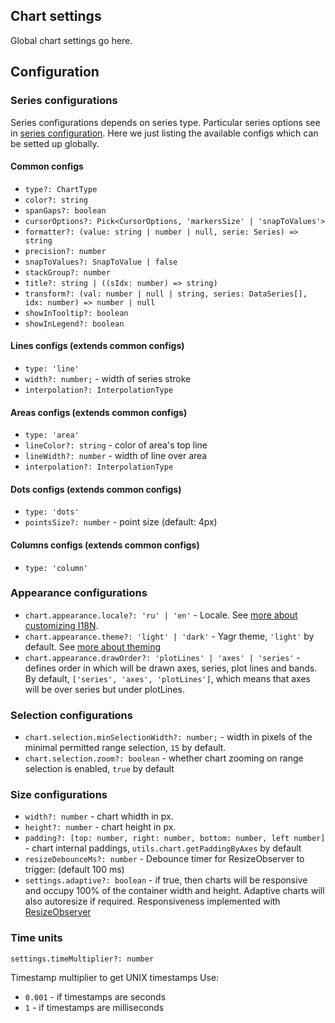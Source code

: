## Chart settings

Global chart settings go here.

## Configuration

### Series configurations

Series configurations depends on series type. Particular series options see in [series configuration](./series.md). Here we just listing the available configs which can be setted up globally.

#### Common configs

- `type?: ChartType`
- `color?: string`
- `spanGaps?: boolean`
- `cursorOptions?: Pick<CursorOptions, 'markersSize' | 'snapToValues'>`
- `formatter?: (value: string | number | null, serie: Series) => string`
- `precision?: number`
- `snapToValues?: SnapToValue | false`
- `stackGroup?: number`
- `title?: string | ((sIdx: number) => string)`
- `transform?: (val: number | null | string, series: DataSeries[], idx: number) => number | null`
- `showInTooltip?: boolean`
- `showInLegend?: boolean`

#### Lines configs (extends common configs)

- `type: 'line'`
- `width?: number;` - width of series stroke
- `interpolation?: InterpolationType`

#### Areas configs (extends common configs)

- `type: 'area'`
- `lineColor?: string` - color of area's top line
- `lineWidth?: number` - width of line over area
- `interpolation?: InterpolationType`

#### Dots configs (extends common configs)

- `type: 'dots'`
- `pointsSize?: number` - point size (default: 4px)

#### Columns configs (extends common configs)

- `type: 'column'`

### Appearance configurations

- `chart.appearance.locale?: 'ru' | 'en'` - Locale. See [more about customizing I18N](./i18n.md).
- `chart.appearance.theme?: 'light' | 'dark'` - Yagr theme, `'light'` by default. See [more about theming](./theme.md)
- `chart.appearance.drawOrder?: 'plotLines' | 'axes' | 'series'` - defines order in which will be drawn axes, series, plot lines and bands. By default, `['series', 'axes', 'plotLines']`, which means that axes will be over series but under plotLines.

### Selection configurations

- `chart.selection.minSelectionWidth?: number;` - width in pixels of the minimal permitted range selection, `15` by default.
- `chart.selection.zoom?: boolean` - whether chart zooming on range selection is enabled, `true` by default

### Size configurations

- `width?: number` - chart whidth in px.
- `height?: number` - chart height in px.
- `padding?: [top: number, right: number, bottom: number, left number]` - chart internal paddings, `utils.chart.getPaddingByAxes` by default
- `resizeDebounceMs?: number` - Debounce timer for ResizeObserver to trigger: (default 100 ms)
- `settings.adaptive?: boolean` - if true, then charts will be responsive and occupy 100% of the container width and height. Adaptive charts will also autoresize if required. Responsiveness implemented with [ResizeObserver](https://developer.mozilla.org/en-US/docs/Web/API/ResizeObserver)

### Time units

`settings.timeMultiplier?: number`

Timestamp multiplier to get UNIX timestamps
Use:

- `0.001` - if timestamps are seconds
- `1` - if timestamps are milliseconds
